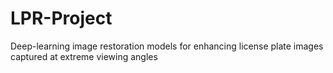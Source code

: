 # LPR-Project
Deep-learning image restoration models for enhancing license plate images captured at extreme viewing angles
